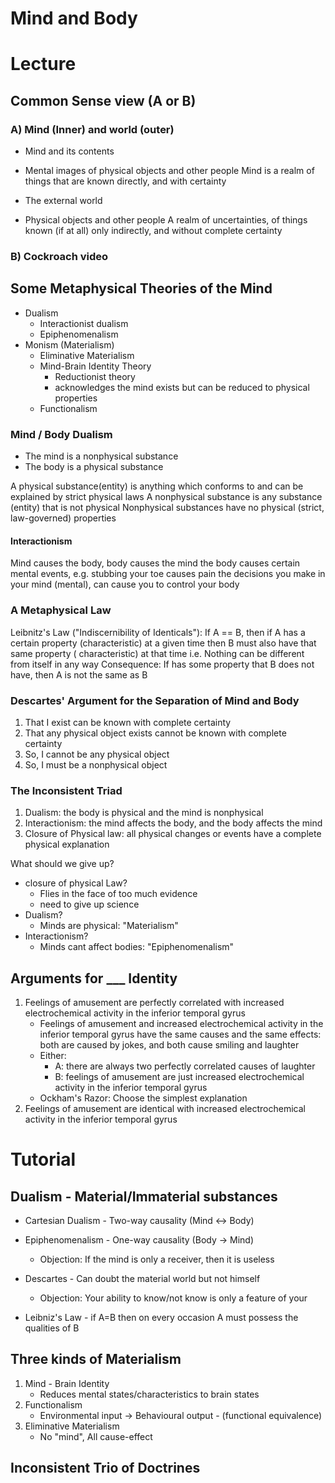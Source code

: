 # Mind and Body   
# Lecture
## Common Sense view (A or B)
### A) Mind (Inner) and world (outer)
- Mind and its contents
- Mental images of physical objects and other people
Mind is a realm of things that are known directly, and with certainty

- The external world
- Physical objects and other people 
A realm of uncertainties, of things known (if at all) only indirectly, and without complete certainty
### B)  Cockroach video
## Some Metaphysical Theories of the Mind
- Dualism
	- Interactionist dualism
	- Epiphenomenalism
- Monism (Materialism)
	- Eliminative Materialism
	- Mind-Brain Identity Theory
		- Reductionist theory
		- acknowledges the mind exists but can be reduced to physical properties
	- Functionalism
### Mind / Body Dualism
- The mind is a nonphysical substance
- The body is a physical substance

A physical substance(entity) is anything which conforms to and can be explained by strict physical laws
A nonphysical substance is any substance (entity) that is not physical
Nonphysical substances have no physical (strict, law-governed) properties

#### Interactionism
Mind causes the body, body causes the mind
the body causes certain mental events, e.g. stubbing your toe causes pain
the decisions you make in your mind (mental), can cause you to control your body

### A Metaphysical Law
Leibnitz's Law ("Indiscernibility of Identicals"):
If A == B, then if A has a certain property (characteristic) at a given time then B must also have that same property ( characteristic) at that time
i.e. Nothing can be different from itself in any way
Consequence: If  has some property that B does not have, then A is not the same as B

### Descartes' Argument for the Separation of Mind and Body
1. That I exist can be known with complete certainty
2. That any physical object exists cannot be known with complete certainty
3. So, I cannot be any physical object
4. So, I must be a nonphysical object

### The Inconsistent Triad
1. Dualism: the body is physical and the mind is nonphysical
2. Interactionism: the mind affects the body, and the body affects the mind
3. Closure of Physical law: all physical changes or events have a complete physical explanation

What should we give up?
- closure of physical Law?
	- Flies in the face of too much evidence
	- need to give up science
- Dualism?
	- Minds are physical: "Materialism"
- Interactionism?
	- Minds cant affect bodies: "Epiphenomenalism"

## Arguments for ___ Identity
1. Feelings of amusement are perfectly correlated with increased electrochemical activity in the inferior temporal gyrus
	- Feelings of amusement and increased electrochemical activity in the inferior temporal gyrus have the same causes and the same effects: both are caused by jokes, and both cause smiling and laughter
	- Either: 
		- A: there are always two perfectly correlated causes of laughter
		- B: feelings of amusement are just increased electrochemical activity in the inferior temporal gyrus
	- Ockham's Razor: Choose the simplest explanation
2. Feelings of amusement are identical with increased electrochemical activity in the inferior temporal gyrus

# Tutorial
## Dualism - Material/Immaterial substances
- Cartesian Dualism - Two-way causality (Mind <-> Body)
- Epiphenomenalism - One-way causality (Body -> Mind)
	- Objection: If the mind is only a receiver, then it is useless
- Descartes - Can doubt the material world but not himself
	- Objection: Your ability to know/not know is only a feature of your

- Leibniz's Law - if A=B then on every occasion A must possess the qualities of B

## Three kinds of Materialism
1. Mind - Brain Identity
	- Reduces mental states/characteristics to brain states
2. Functionalism
	- Environmental input -> Behavioural output - (functional equivalence)
3. Eliminative Materialism
	- No "mind", All cause-effect

## Inconsistent Trio of Doctrines
